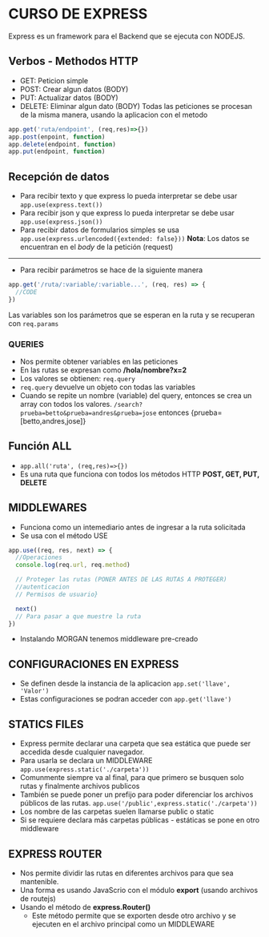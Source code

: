 # CURSO DE EXPRESS
Express es un framework para el Backend que se ejecuta con NODEJS. 


## Verbos - Methodos HTTP
- GET: Peticion simple
- POST: Crear algun datos (BODY)
- PUT: Actualizar datos (BODY)
- DELETE: Eliminar algun dato (BODY)
Todas las peticiones se procesan de la misma manera, usando la aplicacion con el metodo
```js
app.get('ruta/endpoint', (req,res)=>{})
app.post(enpoint, function)
app.delete(endpoint, function)
app.put(endpoint, function)
```

## Recepción de datos 
- Para recibir texto y que express lo pueda interpretar se debe usar `app.use(express.text())`
- Para recibir json y que express lo pueda interpretar se debe usar `app.use(express.json())`
- Para recibir datos de formularios simples se usa `app.use(express.urlencoded({extended: false}))`
**Nota**: Los datos se encuentran en el _body_ de la petición (request)
<hr>

- Para recibir parámetros se hace de la siguiente manera
```js
app.get('/ruta/:variable/:variable...', (req, res) => {
  //CODE
})
```
Las variables son los parámetros que se esperan en la ruta y se recuperan con `req.params`

### QUERIES
- Nos permite obtener variables en las peticiones 
- En las rutas se expresan como **/hola/nombre?x=2**
- Los valores se obtienen: `req.query`
- `req.query` devuelve un objeto con todas las variables
- Cuando se repite un nombre (variable) del query, entonces se crea un array con todos los valores. `/search?prueba=betto&prueba=andres&prueba=jose` entonces {prueba=[betto,andres,jose]}

## Función ALL
- `app.all('ruta', (req,res)=>{})`
- Es una ruta que funciona con todos los métodos HTTP **POST, GET, PUT, DELETE**

## MIDDLEWARES
- Funciona como un intemediario antes de ingresar a la ruta solicitada
- Se usa con el método USE
```js
app.use((req, res, next) => {
  //Operaciones
  console.log(req.url, req.method)

  // Proteger las rutas (PONER ANTES DE LAS RUTAS A PROTEGER)
  //autenticacion 
  // Permisos de usuario}

  next() 
  // Para pasar a que muestre la ruta
})
```
- Instalando MORGAN tenemos middleware pre-creado

## CONFIGURACIONES EN EXPRESS
- Se definen desde la instancia de la aplicacion `app.set('llave', 'Valor')`
- Estas configuraciones se podran acceder con `app.get('llave')`

## STATICS FILES 
- Express permite declarar una carpeta que sea estática que puede ser accedida desde cualquier navegador.
- Para usarla se declara un MIDDLEWARE `app.use(express.static('./carpeta'))`
- Comunmente siempre va al final, para que primero se busquen solo rutas y finalmente archivos publicos
- También se puede poner un prefijo para poder diferenciar los archivos públicos de las rutas. `app.use('/public',express.static('./carpeta'))` 
- Los nombre de las carpetas suelen llamarse public o static
- Si se requiere declara más carpetas públicas - estáticas se pone en otro middleware

## EXPRESS ROUTER
- Nos permite dividir las rutas en diferentes archivos para que sea mantenible.
- Una forma es usando JavaScrio con el módulo **export** (usando archivos de routejs)
- Usando el método de **express.Router()**
  * Este método permite que se exporten desde otro archivo y se ejecuten en el archivo principal como un MIDDLEWARE

